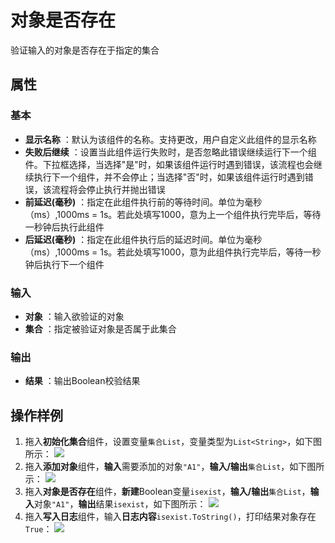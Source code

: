 # 对象是否存在

验证输入的对象是否存在于指定的集合

## 属性

### 基本

- **显示名称** ：默认为该组件的名称。支持更改，用户自定义此组件的显示名称
- **失败后继续** ：设置当此组件运行失败时，是否忽略此错误继续运行下一个组件。下拉框选择，当选择"是"时，如果该组件运行时遇到错误，该流程也会继续执行下一个组件，并不会停止；当选择"否"时，如果该组件运行时遇到错误，该流程将会停止执行并抛出错误
- **前延迟(毫秒)** ：指定在此组件执行前的等待时间。单位为毫秒（ms）,1000ms = 1s。若此处填写1000，意为上一个组件执行完毕后，等待一秒钟后执行此组件
- **后延迟(毫秒)** ：指定在此组件执行后的延迟时间。单位为毫秒（ms）,1000ms = 1s。若此处填写1000，意为此组件执行完毕后，等待一秒钟后执行下一个组件

### 输入

- **对象** ：输入欲验证的对象
- **集合** ：指定被验证对象是否属于此集合

### 输出

- **结果** ：输出Boolean校验结果

## 操作样例

1. 拖入**初始化集合**组件，设置变量`集合List`，变量类型为`List<String>`，如下图所示：
   ![](https://docimages.blob.core.chinacloudapi.cn/images/Activities/InitializeCollectionActivity1.png)
2. 拖入**添加对象**组件，**输入**需要添加的对象`"A1"`，**输入/输出**`集合List`，如下图所示：
   ![](https://docimages.blob.core.chinacloudapi.cn/images/Activities/AddToCollectionActivity1.png)
3. 拖入**对象是否存在**组件，**新建**Boolean变量`isexist`，**输入/输出**`集合List`，**输入**对象`"A1"`，**输出**结果`isexist`，如下图所示：
    ![](https://docimages.blob.core.chinacloudapi.cn/images/Activities/ExistsInCollectionActivity1.png)
4. 拖入**写入日志**组件，输入**日志内容**`isexist.ToString()`，打印结果对象存在`True`：
    ![](https://docimages.blob.core.chinacloudapi.cn/images/Activities/ExistsInCollectionActivity2.png)
